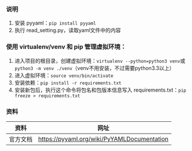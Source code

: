 
### 说明
1. 安装 pyyaml：`pip install pyyaml`
2. 执行 read_setting.py，读取yaml文件中的内容

### 使用 virtualenv/venv 和 pip 管理虚拟环境：
1. 进入项目的根目录，创建虚拟环境：`virtualenv --python=python3 venv`或`python3 -m venv ./venv`（venv不用安装，不过需要python3.3以上）
2. 进入虚拟环境：`source venv/bin/activate`
3. 安装依赖：`pip install -r requirements.txt`
4. 安装新包后，执行这个命令将包名和包版本信息写入 requirements.txt：`pip freeze > requirements.txt`

### 资料
资料 | 网址
--- | ---
官方文档 | https://pyyaml.org/wiki/PyYAMLDocumentation